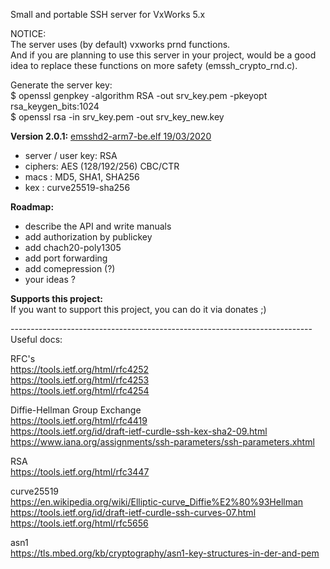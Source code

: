 Small and portable SSH server for VxWorks 5.x <br>

NOTICE: <br>
 The server uses (by default) vxworks prnd functions. <br>
 And if you are planning to use this server in your project, would be a good idea to replace these functions on more safety (emssh_crypto_rnd.c). <br>


Generate the server key: <br>
$ openssl genpkey -algorithm RSA -out srv_key.pem -pkeyopt rsa_keygen_bits:1024 <br>
$ openssl rsa -in srv_key.pem -out srv_key_new.key <br>


<b>Version 2.0.1:</b> [emsshd2-arm7-be.elf 19/03/2020](builds/emsshd2-arm7-be.elf) <br> 
 - server / user key: RSA <br>
 - ciphers: AES (128/192/256) CBC/CTR <br>
 - macs   : MD5, SHA1, SHA256 <br>
 - kex    : curve25519-sha256 <br>


<b>Roadmap:</b><br>
 - describe the API and write manuals <br>
 - add authorization by publickey <br>
 - add chach20-poly1305 <br>
 - add port forwarding <br>
 - add comepression (?) <br>
 - your ideas ? <br>


<b>Supports this project:</b> <br>
 If you want to support this project, you can do it via donates ;) <br>


--------------------------------------------------------------------------- <br>
Useful docs:<br>

RFC's <br>
https://tools.ietf.org/html/rfc4252 <br>
https://tools.ietf.org/html/rfc4253 <br>
https://tools.ietf.org/html/rfc4254 <br>

Diffie-Hellman Group Exchange <br>
https://tools.ietf.org/html/rfc4419 <br>
https://tools.ietf.org/id/draft-ietf-curdle-ssh-kex-sha2-09.html <br>
https://www.iana.org/assignments/ssh-parameters/ssh-parameters.xhtml <br>

RSA <br>
https://tools.ietf.org/html/rfc3447 <br>

curve25519 <br>
https://en.wikipedia.org/wiki/Elliptic-curve_Diffie%E2%80%93Hellman <br>
https://tools.ietf.org/id/draft-ietf-curdle-ssh-curves-07.html <br>
https://tools.ietf.org/html/rfc5656 <br>

asn1 <br>
https://tls.mbed.org/kb/cryptography/asn1-key-structures-in-der-and-pem <br>
